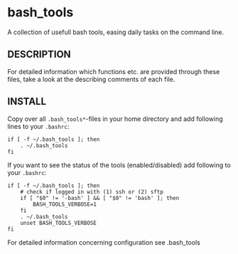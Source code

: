 bash_tools
==========

A collection of usefull bash tools, easing daily tasks on the command line.

DESCRIPTION
-----------

For detailed information which functions etc. are provided through these
files, take a look at the describing comments of each file.

INSTALL
-------

Copy over all `.bash_tools*`-files in your home directory and add following
lines to your `.bashrc`:

    if [ -f ~/.bash_tools ]; then
        . ~/.bash_tools
    fi

If you want to see the status of the tools (enabled/disabled) add following
to your `.bashrc`:

    if [ -f ~/.bash_tools ]; then
        # check if logged in with (1) ssh or (2) sftp
        if [ "$0" != '-bash' ] && [ "$0" != 'bash' ]; then
            BASH_TOOLS_VERBOSE=1
        fi
        . ~/.bash_tools
        unset BASH_TOOLS_VERBOSE
    fi

For detailed information concerning configuration see .bash_tools

